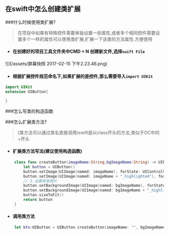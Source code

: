 ## 在swift中怎么创建类扩展
###什么时候使用类扩展?
> 在项目中如果有特殊控件需要单独设置一些属性,或者多个相同控件需要设置多个一样的属性可以使用类扩展,扩展一下该类的方法属性.方便使用

- #### 在创建好的项目工具文件夹中CMD + N 创建新文件,选择`swift File`
![](/assets/屏幕快照 2017-02-15 下午2.23.46.png)
- #### 根据扩展控件规范命名下,如果扩展的是控件,那么需要导入`import UIKit`

```swift
import UIKit
extension UIButton{

}
```
###怎么写类的构造函数



###怎么扩展类方法?
>(类方法可以通过类名直接调用)swift是以class开头的方法,类似于OC中的+开头

- #### 扩展类方法写法(建议使用构造函数)
```swift
    class func createButton(imageName:String,bgImageName:String) -> UIButton{
        let button = UIButton()
        button.setImage(UIImage(named: imageName), forState: UIControlState.Normal)
        button.setImage(UIImage(named: imageName + "_highlighted"), forState: UIControlState.Highlighted)
        // 3.设置背景图片
        button.setBackgroundImage(UIImage(named: bgImageName), forState: UIControlState.Normal)
        button.setBackgroundImage(UIImage(named: bgImageName + "_highlighted"), forState: UIControlState.Highlighted)
        button.sizeToFit()
        return button
    }
```
- #### 调用类方法


```swift
    let btn:UIButton = UIButton.createButton(imageName: "", bgImageName: "")
```


